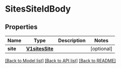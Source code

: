 # SitesSiteIdBody

## Properties
Name | Type | Description | Notes
------------ | ------------- | ------------- | -------------
**site** | [**V1sitesSite**](V1sitesSite.md) |  | [optional] 

[[Back to Model list]](../README.md#documentation-for-models) [[Back to API list]](../README.md#documentation-for-api-endpoints) [[Back to README]](../README.md)

